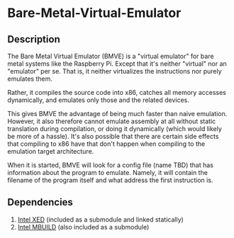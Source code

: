 # Bare-Metal-Virtual-Emulator

## Description

The Bare Metal Virtual Emulator (BMVE) is a "virtual emulator" for bare metal
systems like the Raspberry Pi. Except that it's neither "virtual" nor an
"emulator" per se. That is, it neither virtualizes the instructions nor purely
emulates them.

Rather, it compiles the source code into x86, catches all memory accesses
dynamically, and emulates only those and the related devices.

This gives BMVE the advantage of being much faster than naive emulation.
However, it also therefore cannot emulate assembly at all without static
translation during compilation, or doing it dynamically (which would likely
be more of a hassle). It's also possible that there are certain side effects
that compiling to x86 have that don't happen when compiling to the emulation
target architecture.

When it is started, BMVE will look for a config file (name TBD) that has
information about the program to emulate. Namely, it will contain the filename
of the program itself and what address the first instruction is.

## Dependencies

1. [Intel XED](https://github.com/intelxed/xed)
   (included as a submodule and linked statically)
2. [Intel MBUILD](https://github.com/intelxed/mbuild)
   (also included as a submodule)
